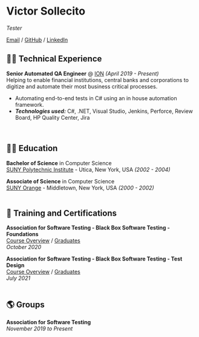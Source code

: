 # Victor Sollecito <br>
_Tester_ <br>

[Email](mailto:vsollecito@gmail.com) / [GitHub](https://github.com/vsollecito/) / [LinkedIn](https://www.linkedin.com/in/victorsollecito/) <br>

## 👨‍💻 Technical Experience <br>

**Senior Automated QA Engineer** @ [ION](https://iongroup.com/) _(April 2019 - Present)_ <br>
Helping to enable financial institutions, central banks and corporations to digitize and automate their most business critical processes. <br>
- Automating end-to-end tests in C# using an in house automation framework.
- **_Technologies used:_** C#, .NET, Visual Studio, Jenkins, Perforce, Review Board, HP Quality Center, Jira
<br>

## 👨‍🎓 Education <br>

**Bachelor of Science** in Computer Science <br>
[SUNY Polytechnic Institute](https://sunypoly.edu/) - Utica, New York, USA _(2002 - 2004)_ <br>

**Associate of Science** in Computer Science <br>
[SUNY Orange](https://sunyorange.edu/) - Middletown, New York, USA _(2000 - 2002)_ <br>
<br>

## 📜 Training and Certifications <br>

**Association for Software Testing - Black Box Software Testing - Foundations** <br>
[Course Overview](https://associationforsoftwaretesting.org/bbst-black-box-software-testing-courses/foundations/) / [Graduates](https://associationforsoftwaretesting.org/graduates/) <br>
_October 2020_ <br>

**Association for Software Testing - Black Box Software Testing - Test Design** <br>
[Course Overview](https://associationforsoftwaretesting.org/bbst-black-box-software-testing-courses/test-design/) / [Graduates](https://associationforsoftwaretesting.org/graduates/) <br>
_July 2021_ <br>
<br>

## 🌎 Groups <br>

**Association for Software Testing** <br>
_November 2019 to Present_
